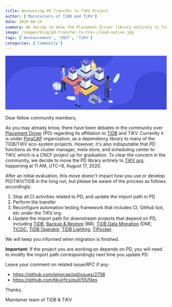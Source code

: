 ```yaml
---
title: Announcing PD Transfer to TiKV Project
author: ['Maintainers of TiDB and TiKV']
date: 2020-08-14
summary: We decide to move the Placement Driver library entirely to TiKV org, happening at 11 AM, UTC+8, August 17, 2020.
image: /images/blog/pd-transfer-to-tikv-cloud-native.jpg
tags: ['Announcement', 'CNCF', 'TiKV']
categories: ['Community']
---
```


![A distributed SQL database's documentation](media/pd-transfer-to-tikv-cloud-native.jpg)

Dear fellow community members,

As you may already know, there have been debates in the community over [Placement Driver](https://github.com/pingcap/pd) (PD) regarding its affiliation to [TiDB](https://docs.pingcap.com/tidb/stable/overview) and TiKV. Currently it is under [PingCAP](https://pingcap.com/) organization, as a dependency library to many of the TiDB/TiKV eco-system projects. However, it's also indisputable that PD functions as the cluster manager, meta store, and scheduling center to TiKV, which is a CNCF project up for graduation. To clear the concern in the community, we decide to move the PD library entirely to [TiKV org](https://github.com/tikv), happening at 11 AM, UTC+8, August 17, 2020.

After an initial evaluation, this move doesn't impact how you use or develop PD/TiKV/TiDB in the long run, but please be aware of the process as follows accordingly:

1. Stop all CI activities related to PD, and update the import path in PD
2. Perform the transfer
3. Reconfigure automation testing framework that includes CI, GitHub bot, etc under the TiKV org.
4. Update the import path for downstream projects that depend on PD, including [TiDB](https://github.com/pingcap/tidb), [Backup & Restore](https://github.com/pingcap/br) (BR), [TiDB Data Migration](https://github.com/pingcap/dm) (DM), [TiCDC](https://github.com/pingcap/ticdc), [TiDB Operator](https://github.com/pingcap/tidb-operator), [TiDB Lighting](https://github.com/pingcap/tidb-lightning), [TiPocket](https://github.com/pingcap/tipocket).

We will keep you informed when migration is finished.

**Important:** If the project you are working on depends on PD, you will need to modify the import path correspondingly next time you update PD.

Leave your comment on related issue/RFC if any:

* <https://github.com/pingcap/pd/issues/2758>
* <https://github.com/tikv/rfcs/pull/55/files>

Thanks.

Maintainer team of TiDB & TiKV
